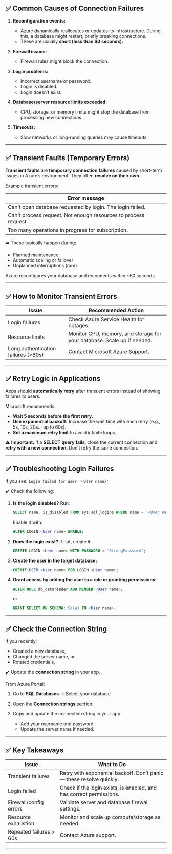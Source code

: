 ## ✅ **Common Causes of Connection Failures**

1. **Reconfiguration events:**

   - Azure dynamically reallocates or updates its infrastructure. During this, a database might restart, briefly breaking connections.
   - These are usually **short (less than 60 seconds).**

2. **Firewall issues:**

   - Firewall rules might block the connection.

3. **Login problems:**

   - Incorrect username or password.
   - Login is disabled.
   - Login doesn’t exist.

4. **Database/server resource limits exceeded:**

   - CPU, storage, or memory limits might stop the database from processing new connections.

5. **Timeouts:**

   - Slow networks or long-running queries may cause timeouts.

---

## ✅ **Transient Faults (Temporary Errors)**

**Transient faults** are **temporary connection failures** caused by short-term issues in Azure’s environment. They often **resolve on their own.**

Example transient errors:

| Error message                                                   |
| --------------------------------------------------------------- |
| Can't open database requested by login. The login failed.       |
| Can't process request. Not enough resources to process request. |
| Too many operations in progress for subscription.               |

➡️ These typically happen during:

- Planned maintenance
- Automatic scaling or failover
- Unplanned interruptions (rare)

Azure reconfigures your database and reconnects within \~60 seconds.

---

## ✅ **How to Monitor Transient Errors**

| Issue                               | Recommended Action                                                      |
| ----------------------------------- | ----------------------------------------------------------------------- |
| Login failures                      | Check Azure Service Health for outages.                                 |
| Resource limits                     | Monitor CPU, memory, and storage for your database. Scale up if needed. |
| Long authentication failures (>60s) | Contact Microsoft Azure Support.                                        |

---

## ✅ **Retry Logic in Applications**

Apps should **automatically retry** after transient errors instead of showing failures to users.

Microsoft recommends:

- **Wait 5 seconds before the first retry.**
- **Use exponential backoff:** Increase the wait time with each retry (e.g., 5s, 10s, 20s… up to 60s).
- **Set a maximum retry limit** to avoid infinite loops.

⚠️ **Important:**
If a **SELECT query fails**, close the current connection and **retry with a new connection.** Don’t retry the same connection.

---

## ✅ **Troubleshooting Login Failures**

If you see:
`Login failed for user '<User name>'`

✔️ Check the following:

1. **Is the login disabled?**
   Run:

   ```sql
   SELECT name, is_disabled FROM sys.sql_logins WHERE name = '<User name>';
   ```

   Enable it with:

   ```sql
   ALTER LOGIN <User name> ENABLE;
   ```

2. **Does the login exist?**
   If not, create it:

   ```sql
   CREATE LOGIN <User name> WITH PASSWORD = 'StrongPassword';
   ```

3. **Create the user in the target database:**

   ```sql
   CREATE USER <User name> FOR LOGIN <User name>;
   ```

4. **Grant access by adding the user to a role or granting permissions:**

   ```sql
   ALTER ROLE db_datareader ADD MEMBER <User name>;
   ```

   or

   ```sql
   GRANT SELECT ON SCHEMA::Sales TO <User name>;
   ```

---

## ✅ **Check the Connection String**

If you recently:

- Created a new database,
- Changed the server name, or
- Rotated credentials,

✔️ Update the **connection string** in your app.

From Azure Portal:

1. Go to **SQL Databases** → Select your database.
2. Open the **Connection strings** section.
3. Copy and update the connection string in your app.

   - Add your username and password.
   - Update the server name if needed.

---

## ✅ **Key Takeaways**

| Issue                   | What to Do                                                           |
| ----------------------- | -------------------------------------------------------------------- |
| Transient failures      | Retry with exponential backoff. Don’t panic — these resolve quickly. |
| Login failed            | Check if the login exists, is enabled, and has correct permissions.  |
| Firewall/config errors  | Validate server and database firewall settings.                      |
| Resource exhaustion     | Monitor and scale up compute/storage as needed.                      |
| Repeated failures > 60s | Contact Azure support.                                               |

---
